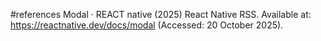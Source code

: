 #references 
Modal · REACT native (2025) React Native RSS. Available at: https://reactnative.dev/docs/modal (Accessed: 20 October 2025). 
